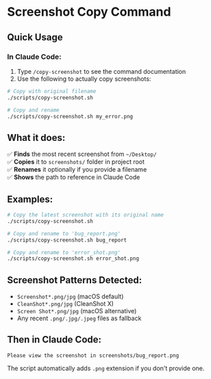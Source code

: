 # Screenshot Copy Command

## Quick Usage

### In Claude Code:
1. Type `/copy-screenshot` to see the command documentation
2. Use the following to actually copy screenshots:

```bash
# Copy with original filename
./scripts/copy-screenshot.sh

# Copy and rename
./scripts/copy-screenshot.sh my_error.png
```

## What it does:

✅ **Finds** the most recent screenshot from `~/Desktop/`  
✅ **Copies** it to `screenshots/` folder in project root  
✅ **Renames** it optionally if you provide a filename  
✅ **Shows** the path to reference in Claude Code  

## Examples:

```bash
# Copy the latest screenshot with its original name
./scripts/copy-screenshot.sh

# Copy and rename to 'bug_report.png'
./scripts/copy-screenshot.sh bug_report

# Copy and rename to 'error_shot.png'  
./scripts/copy-screenshot.sh error_shot.png
```

## Screenshot Patterns Detected:
- `Screenshot*.png/jpg` (macOS default)
- `CleanShot*.png/jpg` (CleanShot X)
- `Screen Shot*.png/jpg` (macOS alternative)
- Any recent `.png/.jpg/.jpeg` files as fallback

## Then in Claude Code:
```
Please view the screenshot in screenshots/bug_report.png
```

The script automatically adds `.png` extension if you don't provide one.